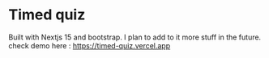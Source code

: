 # Timed quiz



Built with Nextjs 15 and bootstrap.
I plan to add to it more stuff in the future.
check demo here : https://timed-quiz.vercel.app

